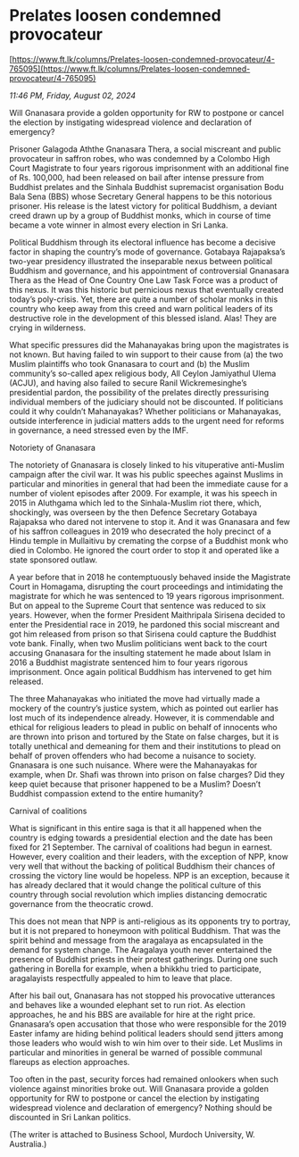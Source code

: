 # Prelates loosen condemned provocateur

[https://www.ft.lk/columns/Prelates-loosen-condemned-provocateur/4-765095](https://www.ft.lk/columns/Prelates-loosen-condemned-provocateur/4-765095)

*11:46 PM, Friday, August 02, 2024*

Will Gnanasara provide a golden opportunity for RW to postpone or cancel the election by instigating widespread violence and declaration of emergency?

Prisoner Galagoda Aththe Gnanasara Thera, a social miscreant and public provocateur in saffron robes, who was condemned by a Colombo High Court Magistrate to four years rigorous imprisonment with an additional fine of Rs. 100,000, had been released on bail after intense pressure from Buddhist prelates and the Sinhala Buddhist supremacist organisation Bodu Bala Sena (BBS) whose Secretary General happens to be this notorious prisoner. His release is the latest victory for political Buddhism, a deviant creed drawn up by a group of Buddhist monks, which in course of time became a vote winner in almost every election in Sri Lanka.

Political Buddhism through its electoral influence has become a decisive factor in shaping the country’s mode of governance. Gotabaya Rajapaksa’s two-year presidency illustrated the inseparable nexus between political Buddhism and governance, and his appointment of controversial Gnanasara Thera as the Head of One Country One Law Task Force was a product of this nexus. It was this historic but pernicious nexus that eventually created today’s poly-crisis. Yet, there are quite a number of scholar monks in this country who keep away from this creed and warn political leaders of its destructive role in the development of this blessed island. Alas! They are crying in wilderness.

What specific pressures did the Mahanayakas bring upon the magistrates is not known. But having failed to win support to their cause from (a) the two Muslim plaintiffs who took Gnanasara to court and (b) the Muslim community’s so-called apex religious body, All Ceylon Jamiyathul Ulema (ACJU), and having also failed to secure Ranil Wickremesinghe’s presidential pardon, the possibility of the prelates directly pressurising individual members of the judiciary should not be discounted. If politicians could it why couldn’t Mahanayakas? Whether politicians or Mahanayakas, outside interference in judicial matters adds to the urgent need for reforms in governance, a need stressed even by the IMF.

Notoriety of Gnanasara

The notoriety of Gnanasara is closely linked to his vituperative anti-Muslim campaign after the civil war. It was his public speeches against Muslims in particular and minorities in general that had been the immediate cause for a number of violent episodes after 2009. For example, it was his speech in 2015 in Aluthgama which led to the Sinhala-Muslim riot there, which, shockingly, was overseen by the then Defence Secretary Gotabaya Rajapaksa who dared not intervene to stop it. And it was Gnanasara and few of his saffron colleagues in 2019 who desecrated the holy precinct of a Hindu temple in Mullaitivu by cremating the corpse of a Buddhist monk who died in Colombo. He ignored the court order to stop it and operated like a state sponsored outlaw.

A year before that in 2018 he contemptuously behaved inside the Magistrate Court in Homagama, disrupting the court proceedings and intimidating the magistrate for which he was sentenced to 19 years rigorous imprisonment. But on appeal to the Supreme Court that sentence was reduced to six years. However, when the former President Maithripala Sirisena decided to enter the Presidential race in 2019, he pardoned this social miscreant and got him released from prison so that Sirisena could capture the Buddhist vote bank. Finally, when two Muslim politicians went back to the court accusing Gnanasara for the insulting statement he made about Islam in 2016 a Buddhist magistrate sentenced him to four years rigorous imprisonment. Once again political Buddhism has intervened to get him released.

The three Mahanayakas who initiated the move had virtually made a mockery of the country’s justice system, which as pointed out earlier has lost much of its independence already. However, it is commendable and ethical for religious leaders to plead in public on behalf of innocents who are thrown into prison and tortured by the State on false charges, but it is totally unethical and demeaning for them and their institutions to plead on behalf of proven offenders who had become a nuisance to society. Gnanasara is one such nuisance. Where were the Mahanayakas for example, when Dr. Shafi was thrown into prison on false charges? Did they keep quiet because that prisoner happened to be a Muslim? Doesn’t Buddhist compassion extend to the entire humanity?

Carnival of coalitions

What is significant in this entire saga is that it all happened when the country is edging towards a presidential election and the date has been fixed for 21 September. The carnival of coalitions had begun in earnest. However, every coalition and their leaders, with the exception of NPP, know very well that without the backing of political Buddhism their chances of crossing the victory line would be hopeless. NPP is an exception, because it has already declared that it would change the political culture of this country through social revolution which implies distancing democratic governance from the theocratic crowd.

This does not mean that NPP is anti-religious as its opponents try to portray, but it is not prepared to honeymoon with political Buddhism. That was the spirit behind and message from the aragalaya as encapsulated in the demand for system change. The Aragalaya youth never entertained the presence of Buddhist priests in their protest gatherings. During one such gathering in Borella for example, when a bhikkhu tried to participate, aragalayists respectfully appealed to him to leave that place.

After his bail out, Gnanasara has not stopped his provocative utterances and behaves like a wounded elephant set to run riot. As election approaches, he and his BBS are available for hire at the right price. Gnanasara’s open accusation that those who were responsible for the 2019 Easter infamy are hiding behind political leaders should send jitters among those leaders who would wish to win him over to their side. Let Muslims in particular and minorities in general be warned of possible communal flareups as election approaches.

Too often in the past, security forces had remained onlookers when such violence against minorities broke out. Will Gnanasara provide a golden opportunity for RW to postpone or cancel the election by instigating widespread violence and declaration of emergency? Nothing should be discounted in Sri Lankan politics.

(The writer is attached to Business School, Murdoch University, W. Australia.)

